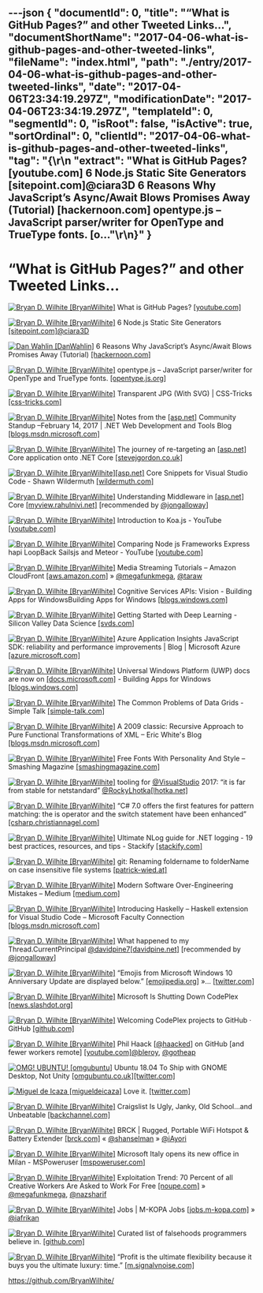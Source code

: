 ---json
{
  "documentId": 0,
  "title": "“What is GitHub Pages?” and other Tweeted Links…",
  "documentShortName": "2017-04-06-what-is-github-pages-and-other-tweeted-links",
  "fileName": "index.html",
  "path": "./entry/2017-04-06-what-is-github-pages-and-other-tweeted-links",
  "date": "2017-04-06T23:34:19.297Z",
  "modificationDate": "2017-04-06T23:34:19.297Z",
  "templateId": 0,
  "segmentId": 0,
  "isRoot": false,
  "isActive": true,
  "sortOrdinal": 0,
  "clientId": "2017-04-06-what-is-github-pages-and-other-tweeted-links",
  "tag": "{\r\n  \"extract\": \"What is GitHub Pages? [youtube.com] 6 Node.js Static Site Generators [sitepoint.com]@ciara3D 6 Reasons Why JavaScript’s Async/Await Blows Promises Away (Tutorial) [hackernoon.com] opentype.js – JavaScript parser/writer for OpenType and TrueType fonts. [o...\"\r\n}"
}
---

# “What is GitHub Pages?” and other Tweeted Links…

[<img alt="Bryan D. Wilhite [BryanWilhite]" src="https://songhay.blob.core.windows.net/shared-social-twitter/BryanWilhite.jpeg">](http://songhayblog.azurewebsites.net/ "Bryan D. Wilhite [BryanWilhite]") What is GitHub Pages? [[youtube.com]](https://www.youtube.com/watch?v=2MsN8gpT6jY)

[<img alt="Bryan D. Wilhite [BryanWilhite]" src="https://songhay.blob.core.windows.net/shared-social-twitter/BryanWilhite.jpeg">](http://songhayblog.azurewebsites.net/ "Bryan D. Wilhite [BryanWilhite]") 6 Node.js Static Site Generators [[sitepoint.com]](https://www.sitepoint.com/6-nodejs-static-site-generators/)[@ciara3D](http://twitter.com/ciara3D)

[<img alt="Dan Wahlin [DanWahlin]" src="https://songhay.blob.core.windows.net/shared-social-twitter/DanWahlin.jpg">](http://codewithdan.com/ "Dan Wahlin [DanWahlin]") 6 Reasons Why JavaScript’s Async/Await Blows Promises Away (Tutorial) [[hackernoon.com]](https://hackernoon.com/6-reasons-why-javascripts-async-await-blows-promises-away-tutorial-c7ec10518dd9)

[<img alt="Bryan D. Wilhite [BryanWilhite]" src="https://songhay.blob.core.windows.net/shared-social-twitter/BryanWilhite.jpeg">](http://songhayblog.azurewebsites.net/ "Bryan D. Wilhite [BryanWilhite]") opentype.js – JavaScript parser/writer for OpenType and TrueType fonts. [[opentype.js.org]](http://opentype.js.org/)

[<img alt="Bryan D. Wilhite [BryanWilhite]" src="https://songhay.blob.core.windows.net/shared-social-twitter/BryanWilhite.jpeg">](http://songhayblog.azurewebsites.net/ "Bryan D. Wilhite [BryanWilhite]") Transparent JPG (With SVG) | CSS-Tricks [[css-tricks.com]](https://css-tricks.com/transparent-jpg-svg/)

[<img alt="Bryan D. Wilhite [BryanWilhite]" src="https://songhay.blob.core.windows.net/shared-social-twitter/BryanWilhite.jpeg">](http://songhayblog.azurewebsites.net/ "Bryan D. Wilhite [BryanWilhite]") Notes from the [[asp.net]](http://ASP.NET) Community Standup –February 14, 2017 | .NET Web Development and Tools Blog [[blogs.msdn.microsoft.com]](https://blogs.msdn.microsoft.com/webdev/2017/02/15/notes-from-the-asp-net-community-standup-february-14-2017/)

[<img alt="Bryan D. Wilhite [BryanWilhite]" src="https://songhay.blob.core.windows.net/shared-social-twitter/BryanWilhite.jpeg">](http://songhayblog.azurewebsites.net/ "Bryan D. Wilhite [BryanWilhite]") The journey of re-targeting an [[asp.net]](http://ASP.NET) Core application onto .NET Core [[stevejgordon.co.uk]](https://www.stevejgordon.co.uk/migrating-full-net-framework-net-core)

[<img alt="Bryan D. Wilhite [BryanWilhite]" src="https://songhay.blob.core.windows.net/shared-social-twitter/BryanWilhite.jpeg">](http://songhayblog.azurewebsites.net/ "Bryan D. Wilhite [BryanWilhite]")[[asp.net]](http://ASP.NET) Core Snippets for Visual Studio Code - Shawn Wildermuth [[wildermuth.com]](https://wildermuth.com/2017/02/14/ASP-NET-Core-Snippets-for-Visual-Studio-Code)

[<img alt="Bryan D. Wilhite [BryanWilhite]" src="https://songhay.blob.core.windows.net/shared-social-twitter/BryanWilhite.jpeg">](http://songhayblog.azurewebsites.net/ "Bryan D. Wilhite [BryanWilhite]") Understanding Middleware in [[asp.net]](http://ASP.NET) Core [[myview.rahulnivi.net]](http://myview.rahulnivi.net/understanding-middleware-asp-net-core/) [recommended by [@jongalloway](http://twitter.com/jongalloway)]

[<img alt="Bryan D. Wilhite [BryanWilhite]" src="https://songhay.blob.core.windows.net/shared-social-twitter/BryanWilhite.jpeg">](http://songhayblog.azurewebsites.net/ "Bryan D. Wilhite [BryanWilhite]") Introduction to Koa.js - YouTube [[youtube.com]](https://www.youtube.com/watch?v=z6ihthEwXDk)

[<img alt="Bryan D. Wilhite [BryanWilhite]" src="https://songhay.blob.core.windows.net/shared-social-twitter/BryanWilhite.jpeg">](http://songhayblog.azurewebsites.net/ "Bryan D. Wilhite [BryanWilhite]") Comparing Node js Frameworks Express hapi LoopBack Sailsjs and Meteor - YouTube [[youtube.com]](https://www.youtube.com/watch?v=N7VXGHDheiQ)

[<img alt="Bryan D. Wilhite [BryanWilhite]" src="https://songhay.blob.core.windows.net/shared-social-twitter/BryanWilhite.jpeg">](http://songhayblog.azurewebsites.net/ "Bryan D. Wilhite [BryanWilhite]") Media Streaming Tutorials – Amazon CloudFront [[aws.amazon.com]](https://aws.amazon.com/cloudfront/streaming/) » [@megafunkmega](http://twitter.com/megafunkmega), [@taraw](http://twitter.com/taraw)

[<img alt="Bryan D. Wilhite [BryanWilhite]" src="https://songhay.blob.core.windows.net/shared-social-twitter/BryanWilhite.jpeg">](http://songhayblog.azurewebsites.net/ "Bryan D. Wilhite [BryanWilhite]") Cognitive Services APIs: Vision - Building Apps for WindowsBuilding Apps for Windows [[blogs.windows.com]](https://blogs.windows.com/buildingapps/2017/02/13/cognitive-services-apis-vision/?WT.mc_id=DX_MVP4025064#CTUBgg3YSk1lhGBB.97)

[<img alt="Bryan D. Wilhite [BryanWilhite]" src="https://songhay.blob.core.windows.net/shared-social-twitter/BryanWilhite.jpeg">](http://songhayblog.azurewebsites.net/ "Bryan D. Wilhite [BryanWilhite]") Getting Started with Deep Learning - Silicon Valley Data Science [[svds.com]](http://www.svds.com/getting-started-deep-learning/)

[<img alt="Bryan D. Wilhite [BryanWilhite]" src="https://songhay.blob.core.windows.net/shared-social-twitter/BryanWilhite.jpeg">](http://songhayblog.azurewebsites.net/ "Bryan D. Wilhite [BryanWilhite]") Azure Application Insights JavaScript SDK: reliability and performance improvements | Blog | Microsoft Azure [[azure.microsoft.com]](https://azure.microsoft.com/en-us/blog/azure-application-insights-javascript-sdk-reliability-and-performance-improvements/)

[<img alt="Bryan D. Wilhite [BryanWilhite]" src="https://songhay.blob.core.windows.net/shared-social-twitter/BryanWilhite.jpeg">](http://songhayblog.azurewebsites.net/ "Bryan D. Wilhite [BryanWilhite]") Universal Windows Platform (UWP) docs are now on [[docs.microsoft.com]](http://Docs.Microsoft.com) - Building Apps for Windows [[blogs.windows.com]](https://blogs.windows.com/buildingapps/2017/02/09/universal-windows-platform-uwp-docs-now-docs-microsoft-com/)

[<img alt="Bryan D. Wilhite [BryanWilhite]" src="https://songhay.blob.core.windows.net/shared-social-twitter/BryanWilhite.jpeg">](http://songhayblog.azurewebsites.net/ "Bryan D. Wilhite [BryanWilhite]") The Common Problems of Data Grids - Simple Talk [[simple-talk.com]](https://www.simple-talk.com/dotnet/asp-net/common-problems-data-grids/)

[<img alt="Bryan D. Wilhite [BryanWilhite]" src="https://songhay.blob.core.windows.net/shared-social-twitter/BryanWilhite.jpeg">](http://songhayblog.azurewebsites.net/ "Bryan D. Wilhite [BryanWilhite]") A 2009 classic: Recursive Approach to Pure Functional Transformations of XML – Eric White's Blog [[blogs.msdn.microsoft.com]](https://blogs.msdn.microsoft.com/ericwhite/2009/07/20/recursive-approach-to-pure-functional-transformations-of-xml/)

[<img alt="Bryan D. Wilhite [BryanWilhite]" src="https://songhay.blob.core.windows.net/shared-social-twitter/BryanWilhite.jpeg">](http://songhayblog.azurewebsites.net/ "Bryan D. Wilhite [BryanWilhite]") Free Fonts With Personality And Style – Smashing Magazine [[smashingmagazine.com]](https://www.smashingmagazine.com/2017/02/30-free-fonts-with-personality-and-style/)

[<img alt="Bryan D. Wilhite [BryanWilhite]" src="https://songhay.blob.core.windows.net/shared-social-twitter/BryanWilhite.jpeg">](http://songhayblog.azurewebsites.net/ "Bryan D. Wilhite [BryanWilhite]") tooling for [@VisualStudio](http://twitter.com/VisualStudio) 2017: “it is far from stable for netstandard” [@RockyLhotka](http://twitter.com/RockyLhotka)[[lhotka.net]](http://www.lhotka.net/weblog/VS2017AndNetstandardProjects.aspx)

[<img alt="Bryan D. Wilhite [BryanWilhite]" src="https://songhay.blob.core.windows.net/shared-social-twitter/BryanWilhite.jpeg">](http://songhayblog.azurewebsites.net/ "Bryan D. Wilhite [BryanWilhite]") “C# 7.0 offers the first features for pattern matching: the is operator and the switch statement have been enhanced” [[csharp.christiannagel.com]](https://csharp.christiannagel.com/2017/02/15/patternmatching/)

[<img alt="Bryan D. Wilhite [BryanWilhite]" src="https://songhay.blob.core.windows.net/shared-social-twitter/BryanWilhite.jpeg">](http://songhayblog.azurewebsites.net/ "Bryan D. Wilhite [BryanWilhite]") Ultimate NLog guide for .NET logging - 19 best practices, resources, and tips - Stackify [[stackify.com]](https://stackify.com/nlog-guide-dotnet-logging/)

[<img alt="Bryan D. Wilhite [BryanWilhite]" src="https://songhay.blob.core.windows.net/shared-social-twitter/BryanWilhite.jpeg">](http://songhayblog.azurewebsites.net/ "Bryan D. Wilhite [BryanWilhite]") git: Renaming foldername to folderName on case insensitive file systems [[patrick-wied.at]](https://www.patrick-wied.at/blog/rename-files-and-folders-with-git?platform=hootsuite)

[<img alt="Bryan D. Wilhite [BryanWilhite]" src="https://songhay.blob.core.windows.net/shared-social-twitter/BryanWilhite.jpeg">](http://songhayblog.azurewebsites.net/ "Bryan D. Wilhite [BryanWilhite]") Modern Software Over-Engineering Mistakes – Medium [[medium.com]](https://medium.com/@rdsubhas/10-modern-software-engineering-mistakes-bc67fbef4fc8#.mgwim8ehm)

[<img alt="Bryan D. Wilhite [BryanWilhite]" src="https://songhay.blob.core.windows.net/shared-social-twitter/BryanWilhite.jpeg">](http://songhayblog.azurewebsites.net/ "Bryan D. Wilhite [BryanWilhite]") Introducing Haskelly – Haskell extension for Visual Studio Code – Microsoft Faculty Connection [[blogs.msdn.microsoft.com]](https://blogs.msdn.microsoft.com/uk_faculty_connection/2017/02/13/introducing-haskelly-extension-for-visual-studio-code/)

[<img alt="Bryan D. Wilhite [BryanWilhite]" src="https://songhay.blob.core.windows.net/shared-social-twitter/BryanWilhite.jpeg">](http://songhayblog.azurewebsites.net/ "Bryan D. Wilhite [BryanWilhite]") What happened to my Thread.CurrentPrincipal [@davidpine7](http://twitter.com/davidpine7)[[davidpine.net]](http://davidpine.net/blog/principal-architecture-changes/) [recommended by [@jongalloway](http://twitter.com/jongalloway)]

[<img alt="Bryan D. Wilhite [BryanWilhite]" src="https://songhay.blob.core.windows.net/shared-social-twitter/BryanWilhite.jpeg">](http://songhayblog.azurewebsites.net/ "Bryan D. Wilhite [BryanWilhite]") “Emojis from Microsoft Windows 10 Anniversary Update are displayed below.” [[emojipedia.org]](http://emojipedia.org/microsoft/) »… [[twitter.com]](https://twitter.com/i/web/status/848943678542536706)

[<img alt="Bryan D. Wilhite [BryanWilhite]" src="https://songhay.blob.core.windows.net/shared-social-twitter/BryanWilhite.jpeg">](http://songhayblog.azurewebsites.net/ "Bryan D. Wilhite [BryanWilhite]") Microsoft Is Shutting Down CodePlex [[news.slashdot.org]](https://news.slashdot.org/story/17/03/31/2226210/microsoft-is-shutting-down-codeplex?utm_source=feedly1.0mainlinkanon&utm_medium=feed)

[<img alt="Bryan D. Wilhite [BryanWilhite]" src="https://songhay.blob.core.windows.net/shared-social-twitter/BryanWilhite.jpeg">](http://songhayblog.azurewebsites.net/ "Bryan D. Wilhite [BryanWilhite]") Welcoming CodePlex projects to GitHub · GitHub [[github.com]](https://github.com/blog/2342-welcoming-codeplex-projects-to-github)

[<img alt="Bryan D. Wilhite [BryanWilhite]" src="https://songhay.blob.core.windows.net/shared-social-twitter/BryanWilhite.jpeg">](http://songhayblog.azurewebsites.net/ "Bryan D. Wilhite [BryanWilhite]") Phil Haack [[@haacked](http://twitter.com/haacked)] on GitHub [and fewer workers remote] [[youtube.com]](https://www.youtube.com/watch?v=x6nbovpUXLU)[@bleroy](http://twitter.com/bleroy), [@gotheap](http://twitter.com/gotheap)

[<img alt="OMG! UBUNTU! [omgubuntu]" src="https://songhay.blob.core.windows.net/shared-social-twitter/omgubuntu.png">](http://www.omgubuntu.co.uk/ "OMG! UBUNTU! [omgubuntu]") Ubuntu 18.04 To Ship with GNOME Desktop, Not Unity [[omgubuntu.co.uk]](http://www.omgubuntu.co.uk/2017/04/ubuntu-18-04-ship-gnome-desktop-not-unity)[[twitter.com]](https://twitter.com/omgubuntu/status/849671255468933120/photo/1)

[<img alt="Miguel de Icaza [migueldeicaza]" src="https://songhay.blob.core.windows.net/shared-social-twitter/migueldeicaza.png">](http://tirania.org/blog "Miguel de Icaza [migueldeicaza]") Love it. [[twitter.com]](https://twitter.com/omgubuntu/status/849671255468933120)

[<img alt="Bryan D. Wilhite [BryanWilhite]" src="https://songhay.blob.core.windows.net/shared-social-twitter/BryanWilhite.jpeg">](http://songhayblog.azurewebsites.net/ "Bryan D. Wilhite [BryanWilhite]") Craigslist Is Ugly, Janky, Old School…and Unbeatable [[backchannel.com]](https://backchannel.com/craigslist-is-ugly-janky-old-school-and-unbeatable-85206829cb90#.261hyc2fy)

[<img alt="Bryan D. Wilhite [BryanWilhite]" src="https://songhay.blob.core.windows.net/shared-social-twitter/BryanWilhite.jpeg">](http://songhayblog.azurewebsites.net/ "Bryan D. Wilhite [BryanWilhite]") BRCK | Rugged, Portable WiFi Hotspot & Battery Extender [[brck.com]](https://www.brck.com/) « [@shanselman](http://twitter.com/shanselman) » [@iAyori](http://twitter.com/iAyori)

[<img alt="Bryan D. Wilhite [BryanWilhite]" src="https://songhay.blob.core.windows.net/shared-social-twitter/BryanWilhite.jpeg">](http://songhayblog.azurewebsites.net/ "Bryan D. Wilhite [BryanWilhite]") Microsoft Italy opens its new office in Milan - MSPoweruser [[mspoweruser.com]](https://mspoweruser.com/microsoft-italy-opens-its-new-office-in-milan/)

[<img alt="Bryan D. Wilhite [BryanWilhite]" src="https://songhay.blob.core.windows.net/shared-social-twitter/BryanWilhite.jpeg">](http://songhayblog.azurewebsites.net/ "Bryan D. Wilhite [BryanWilhite]") Exploitation Trend: 70 Percent of all Creative Workers Are Asked to Work For Free [[noupe.com]](http://www.noupe.com/business-online/exploitation-trend-70-percent-of-all-creative-workers-are-asked-to-work-for-free.html) » [@megafunkmega](http://twitter.com/megafunkmega), [@nazsharif](http://twitter.com/nazsharif)

[<img alt="Bryan D. Wilhite [BryanWilhite]" src="https://songhay.blob.core.windows.net/shared-social-twitter/BryanWilhite.jpeg">](http://songhayblog.azurewebsites.net/ "Bryan D. Wilhite [BryanWilhite]") Jobs | M-KOPA Jobs [[jobs.m-kopa.com]](http://jobs.m-kopa.com/) » [@iafrikan](http://twitter.com/iafrikan)

[<img alt="Bryan D. Wilhite [BryanWilhite]" src="https://songhay.blob.core.windows.net/shared-social-twitter/BryanWilhite.jpeg">](http://songhayblog.azurewebsites.net/ "Bryan D. Wilhite [BryanWilhite]") Curated list of falsehoods programmers believe in. [[github.com]](https://github.com/kdeldycke/awesome-falsehood)

[<img alt="Bryan D. Wilhite [BryanWilhite]" src="https://songhay.blob.core.windows.net/shared-social-twitter/BryanWilhite.jpeg">](http://songhayblog.azurewebsites.net/ "Bryan D. Wilhite [BryanWilhite]") “Profit is the ultimate flexibility because it buys you the ultimate luxury: time.” [[m.signalvnoise.com]](https://m.signalvnoise.com/why-we-choose-profit-e511efc4dcb9#.wq5h9xa0y)

<https://github.com/BryanWilhite/>

